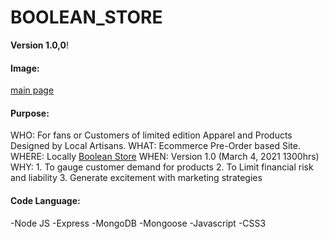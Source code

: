# BOOLEAN_STORE


**Version 1.0,0**!

#### Image:
[main page](./webScreenShot.png)

#### Purpose:
WHO: For fans or Customers of limited edition Apparel and Products Designed by Local Artisans.
WHAT: Ecommerce Pre-Order based Site.
WHERE: Locally [Boolean Store](http://localhost:3000/Boolean)
WHEN: Version 1.0 (March 4, 2021 1300hrs)
WHY: 1. To gauge customer demand for products 
     2. To Limit financial risk and liability
     3. Generate excitement with marketing strategies

#### Code Language:
-Node JS
-Express
-MongoDB
-Mongoose
-Javascript
-CSS3

